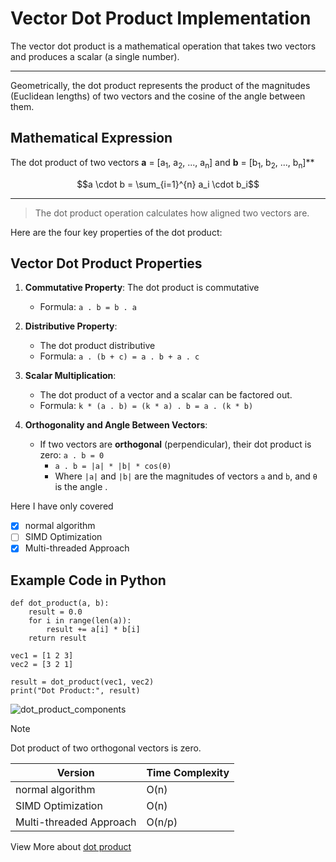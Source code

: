 # Vector Dot Product Implementation

The vector dot product is a mathematical operation that takes two vectors and produces a scalar (a single number).

---


Geometrically, the dot product represents the product of the magnitudes (Euclidean lengths) of two vectors and the cosine of the angle between them.

## Mathematical Expression
The dot product of two vectors
**a** = \[a<sub>1</sub>, a<sub>2</sub>, ..., a<sub>n</sub>\] and **b** = \[b<sub>1</sub>, b<sub>2</sub>, ..., b<sub>n</sub>\]**


$$a \cdot b = \sum_{i=1}^{n} a_i \cdot b_i$$


---

>The dot product operation calculates how aligned two vectors are.

Here are the four key properties of the dot product:

## Vector Dot Product Properties

1. **Commutative Property**:
    The dot product is commutative
   - Formula: `a . b = b . a`
   
2. **Distributive Property**:
   - The dot product distributive
   - Formula: `a . (b + c) = a . b + a . c`

3. **Scalar Multiplication**:
   - The dot product of a vector and a scalar can be factored out.
   - Formula: `k * (a . b) = (k * a) . b = a . (k * b)`

4. **Orthogonality and Angle Between Vectors**:
   - If two vectors are **orthogonal** (perpendicular), their dot product is zero: `a . b = 0`
     - `a . b = |a| * |b| * cos(θ)`
     - Where `|a|` and `|b|` are the magnitudes of vectors `a` and `b`, and `θ` is the angle .

Here I have only covered 
- [x] normal algorithm
- [ ] SIMD Optimization
- [x] Multi-threaded Approach

<!-- This is an example snippet --->
## Example Code in Python

```
def dot_product(a, b):
    result = 0.0
    for i in range(len(a)):
        result += a[i] * b[i]
    return result

vec1 = [1 2 3]
vec2 = [3 2 1]

result = dot_product(vec1, vec2)
print("Dot Product:", result)

```
![dot_product_components](https://github.com/user-attachments/assets/0c399caf-afe8-498f-bb54-5ccfcb4ec3bf)

> [!Note]
> Dot product of two orthogonal vectors is zero.


| **Version**               | **Time Complexity** |
|---------------------------|---------------------|
| normal algorithm          |  O(n)          |
| SIMD Optimization          |  O(n)          |
| Multi-threaded Approach    |  O(n/p)        |

View More about [dot product](https://math.libretexts.org/Bookshelves/Calculus/Calculus_(OpenStax)/12%3A_Vectors_in_Space/12.03%3A_The_Dot_Product#:~:text=The%20dot%20product%20of%20two%20vectors%20is%20the%20product%20of,%E2%80%96%E2%87%80v%E2%80%96cos%CE%B8.)

[^1]: https://en.wikipedia.org/wiki/Euclidean_vector#Length
